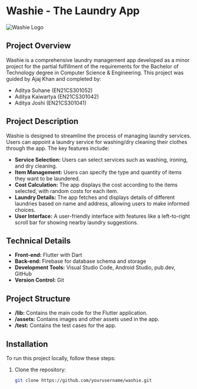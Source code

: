 # Washie - The Laundry App

![Washie Logo]((https://github.com/AdityaSuhane12/Washie-Laundray-App/blob/main/Screenshot%202024-06-28%20213734.png))

## Project Overview

Washie is a comprehensive laundry management app developed as a minor project for the partial fulfillment of the requirements for the Bachelor of Technology degree in Computer Science & Engineering. This project was guided by Ajaj Khan and completed by:

- Aditya Suhane (EN21CS301052)
- Aditya Kaiwartya (EN21CS301042)
- Aditya Joshi (EN21CS301041)

## Project Description

Washie is designed to streamline the process of managing laundry services. Users can appoint a laundry service for washing/dry cleaning their clothes through the app. The key features include:

- **Service Selection:** Users can select services such as washing, ironing, and dry cleaning.
- **Item Management:** Users can specify the type and quantity of items they want to be laundered.
- **Cost Calculation:** The app displays the cost according to the items selected, with random costs for each item.
- **Laundry Details:** The app fetches and displays details of different laundries based on name and address, allowing users to make informed choices.
- **User Interface:** A user-friendly interface with features like a left-to-right scroll bar for showing nearby laundry suggestions.

## Technical Details

- **Front-end:** Flutter with Dart
- **Back-end:** Firebase for database schema and storage
- **Development Tools:** Visual Studio Code, Android Studio, pub.dev, GitHub
- **Version Control:** Git

## Project Structure

- **/lib:** Contains the main code for the Flutter application.
- **/assets:** Contains images and other assets used in the app.
- **/test:** Contains the test cases for the app.

## Installation

To run this project locally, follow these steps:

1. Clone the repository:
   ```bash
   git clone https://github.com/yourusername/washie.git
